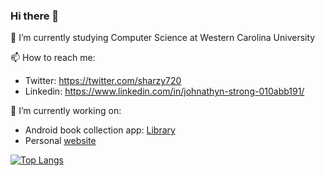 ### Hi there 👋

<!--
**sharzy720/sharzy720** is a ✨ _special_ ✨ repository because its `README.md` (this file) appears on your GitHub profile.

Here are some ideas to get you started:

- 🔭 I’m currently working on ...
- 🌱 I’m currently learning ...
- 👯 I’m looking to collaborate on ...
- 🤔 I’m looking for help with ...
- 💬 Ask me about ...
- 📫 How to reach me: ...
- 😄 Pronouns: ...
- ⚡ Fun fact: ...
-->

🌱 I’m currently studying Computer Science at Western Carolina University

📫 How to reach me:
- Twitter: https://twitter.com/sharzy720
- Linkedin: https://www.linkedin.com/in/johnathyn-strong-010abb191/

🔭 I’m currently working on:
- Android book collection app: [Library](https://github.com/sharzy720/Library-app)
- Personal [website](https://strategydungeon.rf.gd)

[![Top Langs](https://github-readme-stats.vercel.app/api/top-langs/?username=sharzy720&layout=compact)](https://github.com/sharzy720/github-readme-stats)
